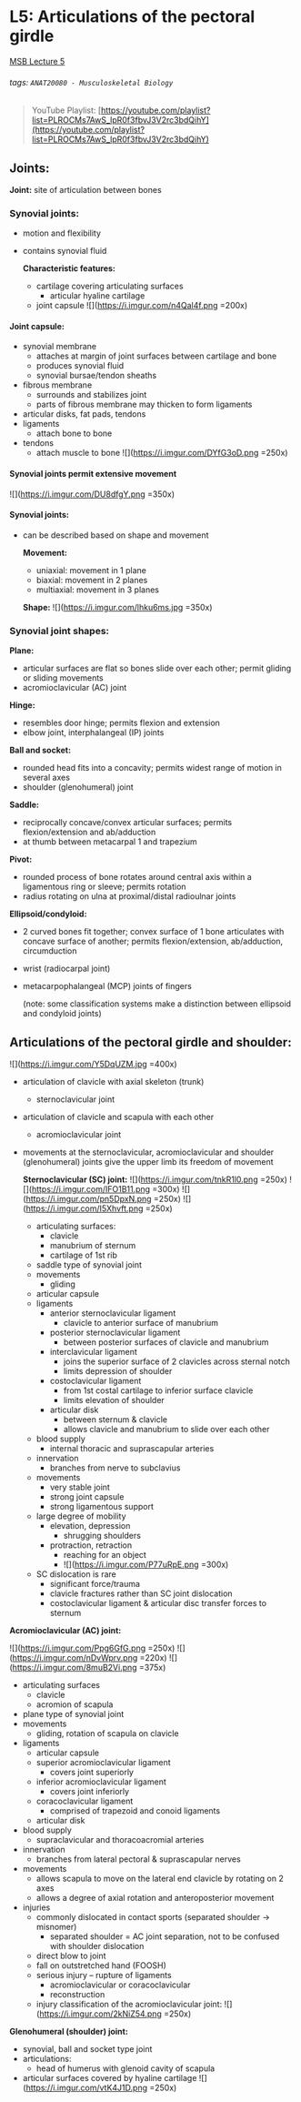 # L5: Articulations of the pectoral girdle
[MSB Lecture 5](https://brightspace.ucd.ie/d2l/le/content/152911/viewContent/1485763/View)
###### tags: `ANAT20080 - Musculoskeletal Biology`

> YouTube Playlist: [https://youtube.com/playlist?list=PLROCMs7AwS_lpR0f3fbvJ3V2rc3bdQihY](https://youtube.com/playlist?list=PLROCMs7AwS_lpR0f3fbvJ3V2rc3bdQihY)

## Joints:

**Joint:** site of articulation between bones

### Synovial joints:

- motion and flexibility
- contains synovial fluid
    
    **Characteristic features:**
    
    - cartilage covering articulating surfaces
        - articular hyaline cartilage
    - joint capsule
    ![](https://i.imgur.com/n4Qal4f.png =200x)

#### Joint capsule:

- synovial membrane
    - attaches at margin of joint surfaces between cartilage and bone
    - produces synovial fluid
    - synovial bursae/tendon sheaths
- fibrous membrane
    - surrounds and stabilizes joint
    - parts of fibrous membrane may thicken to form ligaments
- articular disks, fat pads, tendons
- ligaments
    - attach bone to bone
- tendons
    - attach muscle to bone
    ![](https://i.imgur.com/DYfG3oD.png =250x)
    

#### Synovial joints permit extensive movement

![](https://i.imgur.com/DU8dfgY.png =350x)

#### Synovial joints:

- can be described based on shape and movement
    
    **Movement:**
    
    - uniaxial: movement in 1 plane
    - biaxial: movement in 2 planes
    - multiaxial: movement in 3 planes
    
    **Shape:**
    ![](https://i.imgur.com/lhku6ms.jpg =350x)


### Synovial joint shapes:

**Plane:**

- articular surfaces are flat so bones slide over each other; permit gliding or sliding movements
- acromioclavicular (AC) joint

**Hinge:**

- resembles door hinge; permits flexion and extension
- elbow joint, interphalangeal (IP) joints

**Ball and socket:**

- rounded head fits into a concavity; permits widest range of motion in several axes
- shoulder (glenohumeral) joint

**Saddle:**

- reciprocally concave/convex articular surfaces; permits flexion/extension and ab/adduction
- at thumb between metacarpal 1 and trapezium

**Pivot:**

- rounded process of bone rotates around central axis within a ligamentous ring or sleeve; permits rotation
- radius rotating on ulna at proximal/distal radioulnar joints

**Ellipsoid/condyloid:**

- 2 curved bones fit together; convex surface of 1 bone articulates with concave surface of another; permits flexion/extension, ab/adduction, circumduction
- wrist (radiocarpal joint)
- metacarpophalangeal (MCP) joints of fingers
    
    (note: some classification systems make a distinction between ellipsoid and condyloid joints)
    

## Articulations of the pectoral girdle and shoulder:

![](https://i.imgur.com/Y5DqUZM.jpg =400x)

- articulation of clavicle with axial skeleton (trunk)
    - sternoclavicular joint
- articulation of clavicle and scapula with each other
    - acromioclavicular joint
- movements at the sternoclavicular, acromioclavicular and shoulder (glenohumeral) joints give the upper limb its freedom of movement
    
    
    **Sternoclavicular (SC) joint:**
    ![](https://i.imgur.com/tnkR1l0.png =250x) ![](https://i.imgur.com/IFO1B11.png =300x)
    ![](https://i.imgur.com/pn5DpxN.png =250x) ![](https://i.imgur.com/I5Xhvft.png =250x)

    - articulating surfaces:
        - clavicle
        - manubrium of sternum
        - cartilage of 1st rib
    - saddle type of synovial joint
    - movements
        - gliding
    - articular capsule
    - ligaments
        - anterior sternoclavicular ligament
            - clavicle to anterior surface of manubrium
        - posterior sternoclavicular ligament
            - between posterior surfaces of clavicle and manubrium
        - interclavicular ligament
            - joins the superior surface of 2 clavicles across sternal notch
            - limits depression of shoulder
        - costoclavicular ligament
            - from 1st costal cartilage to inferior  surface clavicle
            - limits elevation of shoulder
        - articular disk
            - between sternum & clavicle
            - allows clavicle and manubrium to slide over each other
    - blood supply
        - internal thoracic and suprascapular arteries
    - innervation
        - branches from nerve to subclavius
    - movements
        - very stable joint
        - strong joint capsule
        - strong ligamentous support
    - large degree of mobility
        - elevation, depression
            - shrugging shoulders
        - protraction, retraction
            - reaching for an object
            - ![](https://i.imgur.com/P77uRpE.png =300x)
    - SC dislocation is rare
        - significant force/trauma
        - clavicle fractures rather than SC joint dislocation
        - costoclavicular ligament & articular disc transfer forces to sternum

**Acromioclavicular (AC) joint:**

![](https://i.imgur.com/Ppg6GfG.png =250x) 
![](https://i.imgur.com/nDvWprv.png =220x) ![](https://i.imgur.com/8muB2Vi.png =375x)


- articulating surfaces
    - clavicle
    - acromion of scapula
- plane type of synovial joint
- movements
    - gliding, rotation of scapula on clavicle
- ligaments
    - articular capsule
    - superior acromioclavicular ligament
        - covers joint superiorly
    - inferior acromioclavicular ligament
        - covers joint inferiorly
    - coracoclavicular ligament
        - comprised of trapezoid and conoid ligaments
    - articular disk
- blood supply
    - supraclavicular and thoracoacromial arteries
- innervation
    - branches from lateral pectoral & suprascapular nerves
- movements
    - allows scapula to move on the lateral end clavicle by rotating on 2 axes
    - allows a degree of axial rotation and anteroposterior movement
- injuries
    - commonly dislocated in contact sports (separated shoulder → misnomer)
        - separated shoulder = AC joint separation, not to be confused with shoulder dislocation
    - direct blow to joint
    - fall on outstretched hand (FOOSH)
    - serious injury – rupture of ligaments
        - acromioclavicular or coracoclavicular
        - reconstruction
    - injury classification of the acromioclavicular joint:
    ![](https://i.imgur.com/2kNiZ54.png =250x)

**Glenohumeral (shoulder) joint:**

- synovial, ball and socket type joint
- articulations:
    - head of humerus with glenoid cavity of scapula
- articular surfaces covered by hyaline cartilage
![](https://i.imgur.com/vtK4J1D.png =250x)
